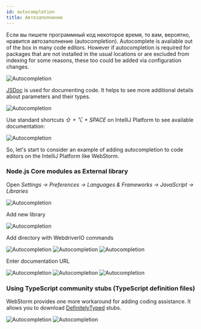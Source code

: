 ```yaml
---
id: autocompletion
title: Автозаполнение
---
```

Если вы пишете программный код некоторое время, то вам, вероятно, нравится автозаполнение (autocompletion). Autocomplete is available out of the box in many code editors. However if autocompletion is required for packages that are not installed in the usual locations or are excluded from indexing for some reasons, these too could be added via configuration changes.

![Autocompletion](/img/autocompletion/0.png)

[JSDoc](http://usejsdoc.org/) is used for documenting code. It helps to see more additional details about parameters and their types.

![Autocompletion](/img/autocompletion/1.png)

Use standard shortcuts *⇧ + ⌥ + SPACE* on IntelliJ Platform to see available documentation:

![Autocompletion](/img/autocompletion/2.png)

So, let's start to consider an example of adding autocompletion to code editors on the IntelliJ Platform like WebStorm.

### Node.js Core modules as External library

Open *Settings -> Preferences -> Languages & Frameworks -> JavaScript -> Libraries*

![Autocompletion](/img/autocompletion/3.png)

Add new library

![Autocompletion](/img/autocompletion/4.png)

Add directory with WebdriverIO commands

![Autocompletion](/img/autocompletion/5.png) ![Autocompletion](/img/autocompletion/6.png) ![Autocompletion](/img/autocompletion/7.png)

Enter documentation URL

![Autocompletion](/img/autocompletion/8.png) ![Autocompletion](/img/autocompletion/9.png) ![Autocompletion](/img/autocompletion/10.png)

### Using TypeScript community stubs (TypeScript definition files)

WebStorm provides one more workaround for adding coding assistance. It allows you to download [DefinitelyTyped](https://github.com/DefinitelyTyped/DefinitelyTyped) stubs.

![Autocompletion](/img/autocompletion/11.png) ![Autocompletion](/img/autocompletion/12.png)